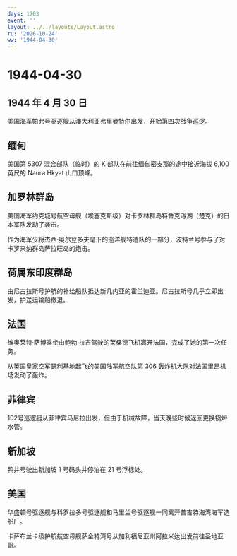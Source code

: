 ```yaml
---
days: 1703
event: ''
layout: ../../layouts/Layout.astro
ru: '2026-10-24'
ww: '1944-04-30'
---
```


# 1944-04-30

## 1944 年 4 月 30 日

美国海军帕弗号驱逐舰从澳大利亚弗里曼特尔出发，开始第四次战争巡逻。

## 缅甸

美国第 5307 混合部队（临时）的 K 部队在前往缅甸密支那的途中接近海拔
6,100 英尺的 Naura Hkyat 山口顶峰。

## 加罗林群岛

美国海军约克城号航空母舰（埃塞克斯级）对卡罗林群岛特鲁克泻湖（楚克）的日本军队发动了袭击。

作为海军少将杰西·奥尔登多夫麾下的巡洋舰特遣队的一部分，波特兰号参与了对卡罗来纳群岛萨拉旺岛的炮击。

## 荷属东印度群岛

由尼古拉斯号护航的补给船队抵达新几内亚的霍兰迪亚。尼古拉斯号几乎立即出发，护送运输船撤退。

## 法国

维奥莱特·萨博乘坐由鲍勃·拉吉驾驶的莱桑德飞机离开法国，完成了她的第一次任务。

从英国皇家空军瑟利基地起飞的美国陆军航空队第 306
轰炸机大队对法国里昂机场发动了轰炸。

## 菲律宾

102号巡逻艇从菲律宾马尼拉出发，但由于机械故障，当天晚些时候返回更换锅炉水管。

## 新加坡

鸭井号驶出新加坡 1 号码头并停泊在 21 号浮标处。

## 美国

华盛顿号驱逐舰与科罗拉多号驱逐舰和马里兰号驱逐舰一同离开普吉特海湾海军造船厂。

卡萨布兰卡级护航航空母舰萨金特湾号从加利福尼亚州阿拉米达出发前往圣地亚哥。